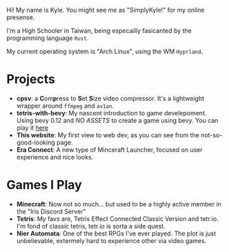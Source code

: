 Hi! My name is Kyle. You might see me as "SimplyKyle!" for my online presense.

I'm a High Schooler in Taiwan, being especailly fasicanted by the programming language `Rust`.

My current operating system is "Arch Linux", using the WM `Hyprland`.

# Projects
- **cpsv**: a **C**om**p**ress to **S**et **S**ize video compressor. It's a lightweight wrapper around `ffmpeg` and `av1an`.
- **tetris-with-bevy**: My nascent introduction to game develepoment. Using bevy 0.12 and *NO ASSETS* to create a game using bevy. You can play it [here](https://justsimplykyle.github.io/tetris-with-bevy/)
- **This website**: My first view to web dev, as you can see from the not-so-good-looking page.
- **Era Connect**: A new type of Minceraft Launcher, focused on user experience and nice looks.

# Games I Play
- **Minecraft**: Now not so much... but used to be a highly active member in the "Iris Discord Server"
- **Tetris**: My favs are, Tetris Effect Connected Classic Version and tetr.io. I'm fond of classic tetris, tetr.io is sorta a side quest.
- **Nier Automata**: One of the best RPGs I've ever played. The plot is just unbelievable, extermely hard to experience other via video games.
